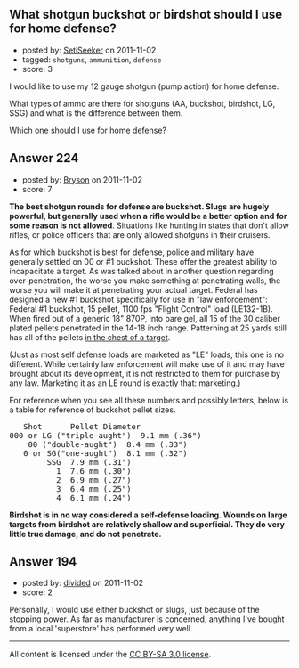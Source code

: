 ## What shotgun buckshot or birdshot should I use for home defense?

- posted by: [SetiSeeker](https://stackexchange.com/users/-1/126-setiseeker) on 2011-11-02
- tagged: `shotguns`, `ammunition`, `defense`
- score: 3

I would like to use my 12 gauge shotgun (pump action) for home defense.

What types of ammo are there for shotguns (AA, buckshot, birdshot, LG, SSG) and what is the difference between them.

Which one should I use for home defense?




## Answer 224

- posted by: [Bryson](https://stackexchange.com/users/-1/32-bryson) on 2011-11-02
- score: 7

<strong>The best shotgun rounds for defense are buckshot. Slugs are hugely powerful, but generally used when a rifle would be a better option and for some reason is not allowed</strong>. Situations like hunting in states that don't allow rifles, or police officers that are only allowed shotguns in their cruisers. 

As for which buckshot is best for defense, police and military have generally settled on 00 or #1 buckshot. These offer the greatest ability to incapacitate a target. As was talked about in another question regarding over-penetration, the worse you make something at penetrating walls, the worse you will make it at penetrating your actual target. Federal has designed a new #1 buckshot specifically for use in "law enforcement": Federal #1 buckshot, 15 pellet, 1100 fps "Flight Control" load (LE132-1B). When fired out of a generic 18" 870P, into bare gel, all 15 of the 30 caliber plated pellets penetrated in the 14-18 inch range. Patterning at 25 yards still has all of the pellets <a href="http://www.tridentconcepts.com/alumni/Portals/0/NTForums_Attach/1819351045454.jpg">in the chest of a target</a>. 

(Just as most self defense loads are marketed as "LE" loads, this one is no different. While certainly law enforcement will make use of it and may have brought about its development, it is not restricted to them for purchase by any law. Marketing it as an LE round is exactly that: marketing.)


For reference when you see all these numbers and possibly letters, below is a table for reference of buckshot pellet sizes. 
<pre>
   Shot      Pellet Diameter
000 or LG ("triple-aught")  9.1 mm (.36")
    00 ("double-aught")  8.4 mm (.33")
   0 or SG("one-aught")  8.1 mm (.32")
        SSG  7.9 mm (.31")
          1  7.6 mm (.30")
          2  6.9 mm (.27")
          3  6.4 mm (.25")
          4  6.1 mm (.24")
</pre>

<strong>Birdshot is in no way considered a self-defense loading. Wounds on large targets from birdshot are relatively shallow and superficial. They do very little true damage, and do not penetrate.</strong>


## Answer 194

- posted by: [divided](https://stackexchange.com/users/-1/66-divided) on 2011-11-02
- score: 2

Personally, I would use either buckshot or slugs, just because of the stopping power.  As far as manufacturer is concerned, anything I've bought from a local 'superstore' has performed very well.



---

All content is licensed under the [CC BY-SA 3.0 license](https://creativecommons.org/licenses/by-sa/3.0/).
